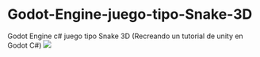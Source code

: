# Godot-Engine-juego-tipo-Snake-3D
Godot Engine c# juego tipo Snake 3D (Recreando un tutorial de unity en Godot C#)
<img src="https://drive.google.com/file/d/1vBLgElmo7jU6eP5wADn9JI90CmoJuAAE/view?usp=sharing">
